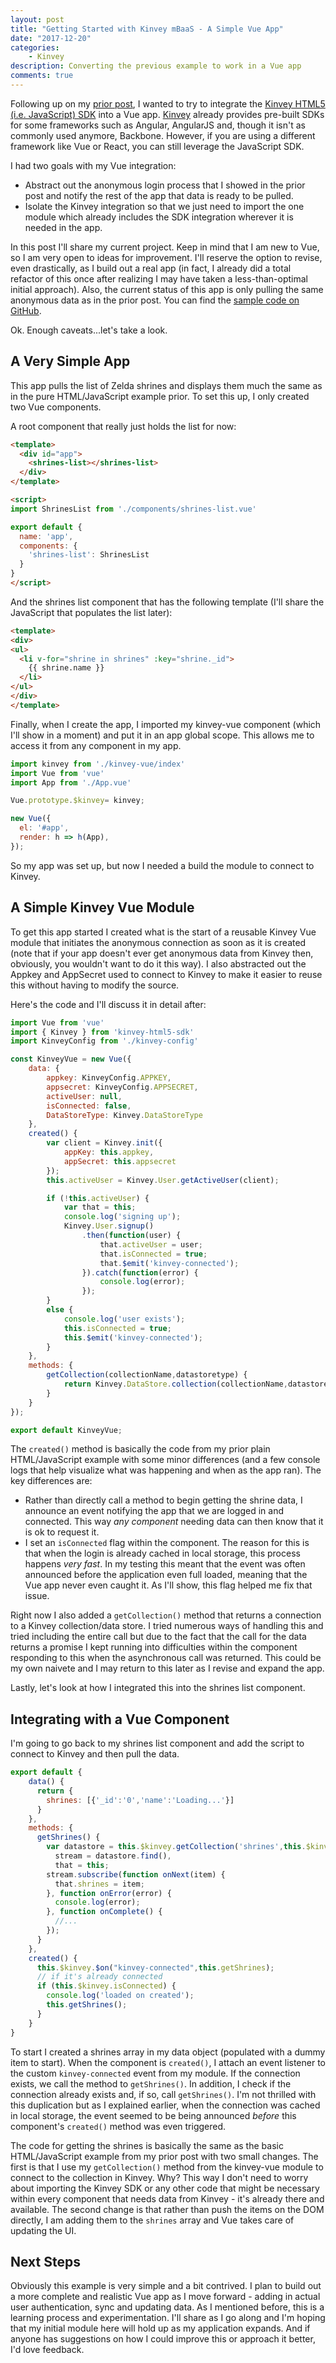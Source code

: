 ```yaml
---
layout: post
title: "Getting Started with Kinvey mBaaS - A Simple Vue App"
date: "2017-12-20"
categories:
    - Kinvey
description: Converting the previous example to work in a Vue app
comments: true
---
```


Following up on my [prior post](https://www.remotesynthesis.com/blog/kinvey-anonymous-data), I wanted to try to integrate the [Kinvey HTML5 (i.e. JavaScript) SDK](https://devcenter.kinvey.com/html5/downloads) into a Vue app. [Kinvey](https://www.kinvey.com/) already provides pre-built SDKs for some frameworks such as Angular, AngularJS and, though it isn't as commonly used anymore, Backbone. However, if you are using a different framework like Vue or React, you can still leverage the JavaScript SDK.

I had two goals with my Vue integration:

* Abstract out the anonymous login process that I showed in the prior post and notify the rest of the app that data is ready to be pulled.
* Isolate the Kinvey integration so that we just need to import the one module which already includes the SDK integration wherever it is needed in the app.

In this post I'll share my current project. Keep in mind that I am new to Vue, so I am very open to ideas for improvement. I'll reserve the option to revise, even drastically, as I build out a real app (in fact, I already did a total refactor of this once after realizing I may have taken a less-than-optimal initial approach). Also, the current status of this app is only pulling the same anonymous data as in the prior post. You can find the [sample code on GitHub](https://github.com/remotesynth/basic-kinvey-vue-web).

Ok. Enough caveats...let's take a look.

## A Very Simple App

This app pulls the list of Zelda shrines and displays them much the same as in the pure HTML/JavaScript example prior. To set this up, I only created two Vue components.

A root component that really just holds the list for now:

```html
<template>
  <div id="app">
    <shrines-list></shrines-list>
  </div>
</template>

<script>
import ShrinesList from './components/shrines-list.vue'

export default {
  name: 'app',
  components: {
    'shrines-list': ShrinesList
  }
}
</script>
```

And the shrines list component that has the following template (I'll share the JavaScript that populates the list later):

```html
<template>
<div>
<ul>
  <li v-for="shrine in shrines" :key="shrine._id">
    {{ shrine.name }}
  </li>
</ul>
</div>
</template>
```

Finally, when I create the app, I imported my kinvey-vue component (which I'll show in a moment) and put it in an app global scope. This allows me to access it from any component in my app.

```javascript
import kinvey from './kinvey-vue/index'
import Vue from 'vue'
import App from './App.vue'

Vue.prototype.$kinvey= kinvey;

new Vue({
  el: '#app',
  render: h => h(App),
});
```

So my app was set up, but now I needed a build the module to connect to Kinvey.

## A Simple Kinvey Vue Module

To get this app started I created what is the start of a reusable Kinvey Vue module that initiates the anonymous connection as soon as it is created (note that if your app doesn't ever get anonymous data from Kinvey then, obviously, you wouldn't want to do it this way). I also abstracted out the Appkey and AppSecret used to connect to Kinvey to make it easier to reuse this without having to modify the source.

Here's the code and I'll discuss it in detail after:

```javascript
import Vue from 'vue'
import { Kinvey } from 'kinvey-html5-sdk'
import KinveyConfig from './kinvey-config'

const KinveyVue = new Vue({
    data: {
        appkey: KinveyConfig.APPKEY,
        appsecret: KinveyConfig.APPSECRET,
        activeUser: null,
        isConnected: false,
        DataStoreType: Kinvey.DataStoreType
    },
    created() {
        var client = Kinvey.init({
            appKey: this.appkey,
            appSecret: this.appsecret
        });
        this.activeUser = Kinvey.User.getActiveUser(client);

        if (!this.activeUser) {
            var that = this;
            console.log('signing up');
            Kinvey.User.signup()
                .then(function(user) {
                    that.activeUser = user;
                    that.isConnected = true;
                    that.$emit('kinvey-connected');
                }).catch(function(error) {
                    console.log(error);
                });
        }
        else {
            console.log('user exists');
            this.isConnected = true;
            this.$emit('kinvey-connected');
        }
    },
    methods: {
        getCollection(collectionName,datastoretype) {
            return Kinvey.DataStore.collection(collectionName,datastoretype);    
        }
    }
});

export default KinveyVue;
```

The `created()` method is basically the code from my prior plain HTML/JavaScript example with some minor differences (and a few console logs that help visualize what was happening and when as the app ran). The key differences are:

* Rather than directly call a method to begin getting the shrine data, I announce an event notifying the app that we are logged in and connected. This way _any component_ needing data can then know that it is ok to request it.
* I set an `isConnected` flag within the component. The reason for this is that when the login is already cached in local storage, this process happens _very fast_. In my testing this meant that the event was often announced before the application even full loaded, meaning that the Vue app never even caught it. As I'll show, this flag helped me fix that issue.

Right now I also added a `getCollection()` method that returns a connection to a Kinvey collection/data store. I tried numerous ways of handling this and tried including the entire call but due to the fact that the call for the data returns a promise I kept running into difficulties within the component responding to this when the asynchronous call was returned. This could be my own naivete and I may return to this later as I revise and expand the app.

Lastly, let's look at how I integrated this into the shrines list component.

## Integrating with a Vue Component

I'm going to go back to my shrines list component and add the script to connect to Kinvey and then pull the data.

```javascript
export default {
    data() {
      return {
        shrines: [{'_id':'0','name':'Loading...'}]
      }
    },
    methods: {
      getShrines() {
        var datastore = this.$kinvey.getCollection('shrines',this.$kinvey.DataStoreType.Network),
          stream = datastore.find(),
          that = this;
        stream.subscribe(function onNext(item) {
          that.shrines = item;
        }, function onError(error) {
          console.log(error);
        }, function onComplete() {
          //...
        });
      }
    },
    created() {
      this.$kinvey.$on("kinvey-connected",this.getShrines);
      // if it's already connected
      if (this.$kinvey.isConnected) {
        console.log('loaded on created');
        this.getShrines();
      }
    }
}
```

To start I created a shrines array in my data object (populated with a dummy item to start). When the component is `created()`, I attach an event listener to the custom `kinvey-connected` event from my module. If the connection exists, we call the method to `getShrines()`. In addition, I check if the connection already exists and, if so, call `getShrines()`. I'm not thrilled with this duplication but as I explained earlier, when the connection was cached in local storage, the event seemed to be being announced _before_ this component's `created()` method was even triggered.

The code for getting the shrines is basically the same as the basic HTML/JavaScript example from my prior post with two small changes. The first is that I use my `getCollection()` method from the kinvey-vue module to connect to the collection in Kinvey. Why? This way I don't need to worry about importing the Kinvey SDK or any other code that might be necessary within every component that needs data from Kinvey - it's already there and available. The second change is that rather than push the items on the DOM directly, I am adding them to the `shrines` array and Vue takes care of updating the UI.

## Next Steps

Obviously this example is very simple and a bit contrived. I plan to build out a more complete and realistic Vue app as I move forward - adding in actual user authentication, sync and updating data. As I mentioned before, this is a learning process and experimentation. I'll share as I go along and I'm hoping that my initial module here will hold up as my application expands. And if anyone has suggestions on how I could improve this or approach it better, I'd love feedback.